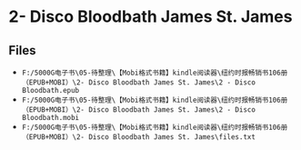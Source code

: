 # 2- Disco Bloodbath James St. James

## Files

- `F:/5000G电子书\05-待整理\【Mobi格式书籍】kindle阅读器\纽约时报畅销书106册（EPUB+MOBI）\2- Disco Bloodbath James St. James\2 - Disco Bloodbath.epub`
- `F:/5000G电子书\05-待整理\【Mobi格式书籍】kindle阅读器\纽约时报畅销书106册（EPUB+MOBI）\2- Disco Bloodbath James St. James\2 - Disco Bloodbath.mobi`
- `F:/5000G电子书\05-待整理\【Mobi格式书籍】kindle阅读器\纽约时报畅销书106册（EPUB+MOBI）\2- Disco Bloodbath James St. James\files.txt`
